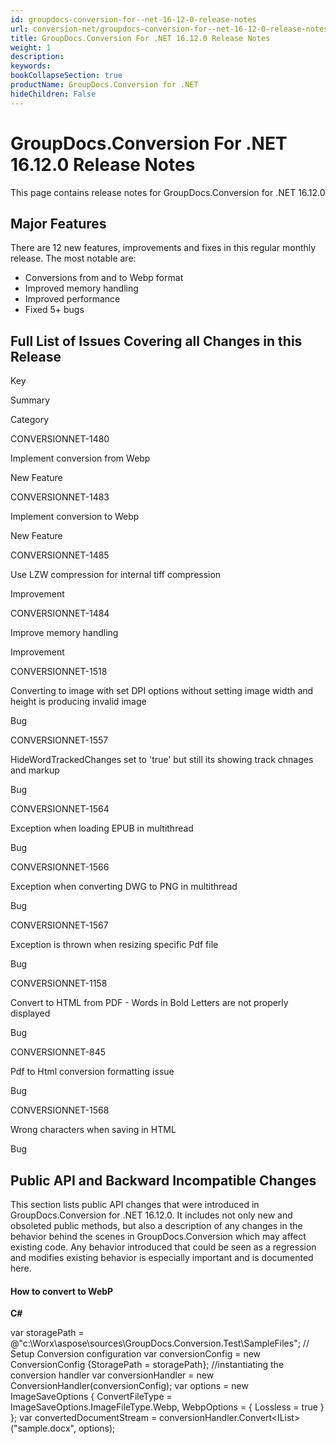 ```yaml
---
id: groupdocs-conversion-for--net-16-12-0-release-notes
url: conversion-net/groupdocs-conversion-for--net-16-12-0-release-notes
title: GroupDocs.Conversion For .NET 16.12.0 Release Notes
weight: 1
description: 
keywords: 
bookCollapseSection: true
productName: GroupDocs.Conversion for .NET
hideChildren: False
---
```


# GroupDocs.Conversion For .NET 16.12.0 Release Notes


This page contains release notes for GroupDocs.Conversion for .NET 16.12.0

## Major Features

There are 12 new features, improvements and fixes in this regular monthly release. The most notable are:

*   Conversions from and to Webp format
*   Improved memory handling
*   Improved performance
*   Fixed 5+ bugs

## Full List of Issues Covering all Changes in this Release

Key

Summary

Category

CONVERSIONNET-1480

Implement conversion from Webp

New Feature

CONVERSIONNET-1483

Implement conversion to Webp

New Feature

CONVERSIONNET-1485

Use LZW compression for internal tiff compression

Improvement

CONVERSIONNET-1484

Improve memory handling

Improvement

CONVERSIONNET-1518

Converting to image with set DPI options without setting image width and height is producing invalid image

Bug

CONVERSIONNET-1557

HideWordTrackedChanges set to 'true' but still its showing track chnages and markup

Bug

CONVERSIONNET-1564

Exception when loading EPUB in multithread

Bug

CONVERSIONNET-1566

Exception when converting DWG to PNG in multithread

Bug

CONVERSIONNET-1567

Exception is thrown when resizing specific Pdf file

Bug

CONVERSIONNET-1158

Convert to HTML from PDF - Words in Bold Letters are not properly displayed

Bug

CONVERSIONNET-845

Pdf to Html conversion formatting issue

Bug

CONVERSIONNET-1568

Wrong characters when saving in HTML

Bug

## Public API and Backward Incompatible Changes

This section lists public API changes that were introduced in GroupDocs.Conversion for .NET 16.12.0. It includes not only new and obsoleted public methods, but also a description of any changes in the behavior behind the scenes in GroupDocs.Conversion which may affect existing code. Any behavior introduced that could be seen as a regression and modifies existing behavior is especially important and is documented here.

#### How to convert to WebP

**C#**

var storagePath = @"c:\\Worx\\aspose\\sources\\GroupDocs.Conversion.Test\\SampleFiles";
// Setup Conversion configuration
var conversionConfig = new ConversionConfig {StoragePath = storagePath};
//instantiating the conversion handler
var conversionHandler = new ConversionHandler(conversionConfig);
var options = new ImageSaveOptions
{
    ConvertFileType = ImageSaveOptions.ImageFileType.Webp,
    WebpOptions =
    {
        Lossless = true
    }
};
var convertedDocumentStream = conversionHandler.Convert<IList<Stream>>("sample.docx", options);

